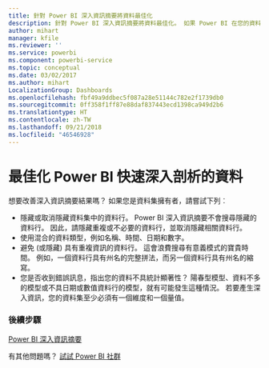 ```yaml
---
title: 針對 Power BI 深入資訊摘要將資料最佳化
description: 針對 Power BI 深入資訊摘要將資料最佳化。 如果 Power BI 在您的資料中找不到深入剖析資訊，您可以執行下列一些作業
author: mihart
manager: kfile
ms.reviewer: ''
ms.service: powerbi
ms.component: powerbi-service
ms.topic: conceptual
ms.date: 03/02/2017
ms.author: mihart
LocalizationGroup: Dashboards
ms.openlocfilehash: fbf49a9ddbec5f087a28e51144c782e2f1739db0
ms.sourcegitcommit: 0ff358f1ff87e88daf837443ecd1398ca949d2b6
ms.translationtype: HT
ms.contentlocale: zh-TW
ms.lasthandoff: 09/21/2018
ms.locfileid: "46546928"
---
```

# <a name="optimize-your-data-for-power-bi-quick-insights"></a>最佳化 Power BI 快速深入剖析的資料
想要改善深入資訊摘要結果嗎？  如果您是資料集擁有者，請嘗試下列︰

* 隱藏或取消隱藏資料集中的資料行。 Power BI 深入資訊摘要不會搜尋隱藏的資料行。  因此，請隱藏重複或不必要的資料行，並取消隱藏相關資料行。
* 使用混合的資料類型，例如名稱、時間、日期和數字。
* 避免 (或隱藏) 具有重複資訊的資料行。  這會浪費搜尋有意義模式的寶貴時間。  例如，一個資料行具有州名的完整拼法，而另一個資料行具有州名的縮寫。
* 您是否收到錯誤訊息，指出您的資料不具統計顯著性？  陽春型模型、資料不多的模型或不具日期或數值資料行的模型，就有可能發生這種情況。 若要產生深入資訊，您的資料集至少必須有一個維度和一個量值。

### <a name="next-steps"></a>後續步驟
[Power BI 深入資訊摘要](consumer/end-user-insights.md)

有其他問題嗎？ [試試 Power BI 社群](http://community.powerbi.com/)

